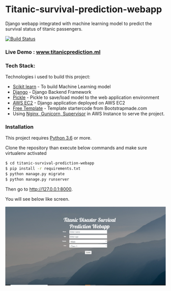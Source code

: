 # Titanic-survival-prediction-webapp
Django webapp integrated with machine learning model to predict the survival status of titanic passengers.

[![Build Status](https://travis-ci.org/joemccann/dillinger.svg?branch=master)](https://travis-ci.org/joemccann/dillinger)

### Live Demo : www.titanicprediction.ml

### Tech Stack:

Technologies i used to build this project: 
* [Scikit learn](https://scikit-learn.org/stable/) - To build Machine Learning model
* [Django](https://www.djangoproject.com/) - Django Backend Framework
* [Pickle](https://pypi.org/project/pickle5/) - Pickle to save/load model to the web application environment 
* [AWS EC2]() - Django application deployed on AWS EC2
* [Free Template](https://bootstrapmade.com/demo/Maundy/) - Template startercode from Bootstrapmade.com
* Using [Nginx, Gunicorn, Supervisor]() in AWS Instance to serve the project.



### Installation

This project requires [Python 3.6](https://www.python.org/) or more.

Clone the repository than execute below commands and make sure virtualenv activated
```sh
$ cd titanic-survival-prediction-webapp 
$ pip install -r requirements.txt
$ python manage.py migrate
$ python manage.py runserver 
```

Then go to http://127.0.0.1:8000.

You will see below like screen.

![alt text](https://raw.githubusercontent.com/prasad5141/titanic-survival-prediction-webapp/master/static/img/Capture.PNG)
